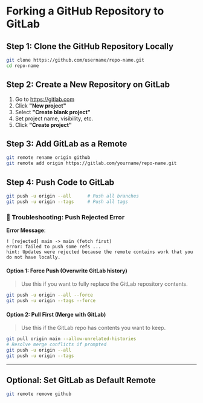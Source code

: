 
# Forking a GitHub Repository to GitLab

## Step 1: Clone the GitHub Repository Locally

```bash
git clone https://github.com/username/repo-name.git
cd repo-name
```

## Step 2: Create a New Repository on GitLab

1. Go to https://gitlab.com
2. Click **"New project"**
3. Select **"Create blank project"**
4. Set project name, visibility, etc.
5. Click **"Create project"**

## Step 3: Add GitLab as a Remote

```bash
git remote rename origin github
git remote add origin https://gitlab.com/yourname/repo-name.git
```

## Step 4: Push Code to GitLab

```bash
git push -u origin --all      # Push all branches
git push -u origin --tags     # Push all tags
```

### 🔧 Troubleshooting: Push Rejected Error

**Error Message**:
```text
! [rejected] main -> main (fetch first)
error: failed to push some refs ...
hint: Updates were rejected because the remote contains work that you do not have locally.
```

#### Option 1: Force Push (Overwrite GitLab history)

> Use this if you want to fully replace the GitLab repository contents.

```bash
git push -u origin --all --force
git push -u origin --tags --force
```

#### Option 2: Pull First (Merge with GitLab)

> Use this if the GitLab repo has contents you want to keep.

```bash
git pull origin main --allow-unrelated-histories
# Resolve merge conflicts if prompted
git push -u origin --all
git push -u origin --tags
```

---

## Optional: Set GitLab as Default Remote

```bash
git remote remove github
```
